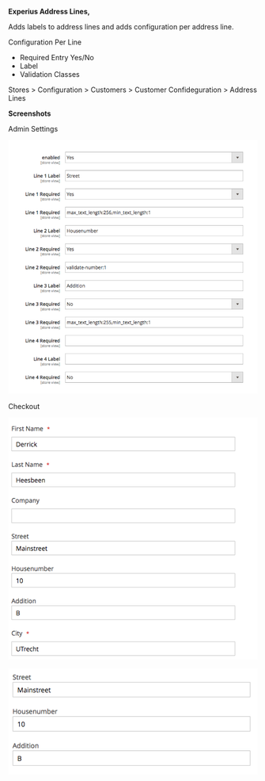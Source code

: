 **Experius Address Lines,**

Adds labels to address lines and adds configuration per address line.

Configuration Per Line

- Required Entry Yes/No
- Label
- Validation Classes

Stores > Configuration > Customers > Customer Confideguration > Address Lines

**Screenshots**

Admin Settings

![Alt text](view/frontend/web/images/screenshots/Admin.png?raw=true "")


Checkout

![Alt text](view/frontend/web/images/screenshots/Checkout.png?raw=true "")

![Alt text](view/frontend/web/images/screenshots/Lines.png?raw=true "")
